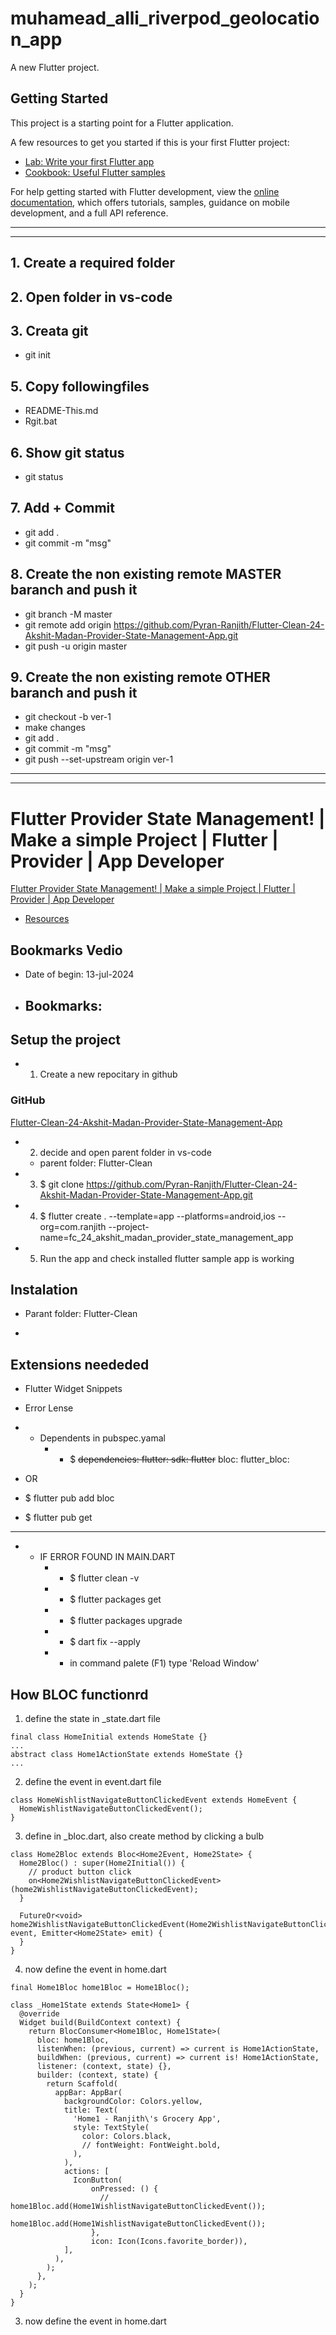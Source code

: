 # muhamead_alli_riverpod_geolocation_app

A new Flutter project.

## Getting Started

This project is a starting point for a Flutter application.

A few resources to get you started if this is your first Flutter project:

- [Lab: Write your first Flutter app](https://docs.flutter.dev/get-started/codelab)
- [Cookbook: Useful Flutter samples](https://docs.flutter.dev/cookbook)

For help getting started with Flutter development, view the
[online documentation](https://docs.flutter.dev/), which offers tutorials,
samples, guidance on mobile development, and a full API reference.
______________________________________________________
______________________________________________________
## 1. Create a required folder
## 2. Open folder in vs-code
## 3. Creata git
- git init
## 5. Copy followingfiles
- README-This.md
- Rgit.bat
## 6. Show git status
- git status
## 7. Add + Commit
- git add .
- git commit -m "msg"
## 8. Create the non existing remote MASTER baranch and push it
- git branch -M master
- git remote add origin https://github.com/Pyran-Ranjith/Flutter-Clean-24-Akshit-Madan-Provider-State-Management-App.git
- git push -u origin master
## 9. Create the non existing remote OTHER baranch and push it
- git checkout -b ver-1
- make changes
- git add .
- git commit -m "msg"
- git push --set-upstream origin ver-1

______________________________________________________
______________________________________________________
# Flutter Provider State Management! | Make a simple Project | Flutter | Provider | App Developer
[Flutter Provider State Management! | Make a simple Project | Flutter | Provider | App Developer](https://youtu.be/ABfwe8nUi-s?t=600)

- [Resources]()

## Bookmarks Vedio
- Date of begin: 13-jul-2024
- Bookmarks: 
  -  
  
## Setup the project
- 1. Create a new repocitary in github
### GitHub
[Flutter-Clean-24-Akshit-Madan-Provider-State-Management-App](https://github.com/Pyran-Ranjith/Flutter-Clean-24-Akshit-Madan-Provider-State-Management-App.git)
- 2. decide and open parent folder in vs-code
    - parent folder: Flutter-Clean
- 3. $ git clone https://github.com/Pyran-Ranjith/Flutter-Clean-24-Akshit-Madan-Provider-State-Management-App.git
- 4. $ flutter create . --template=app --platforms=android,ios --org=com.ranjith --project-name=fc_24_akshit_madan_provider_state_management_app

- 5. Run the app and check installed flutter sample app is working

## Instalation
- Parant folder: Flutter-Clean

- 
## Extensions neededed
- Flutter Widget Snippets
- Error Lense

- * Dependents in pubspec.yamal
    <!-- - * $ flutter pub add fpdart
    - * $ flutter pub add supabase_flutter -->
    - * $ ~~dependencies:
  flutter:
    sdk: flutter~~
  bloc:
  flutter_bloc: 
- OR
- $ flutter pub add bloc
- $ flutter pub get

__________________________________________________________
- * IF ERROR FOUND IN MAIN.DART
    - * $ flutter clean -v
    - * $ flutter packages get
    - * $ flutter packages upgrade
    - * $ dart fix --apply
    - * in command palete (F1) type 'Reload Window'

## How BLOC functionrd
1. define the state in _state.dart file
````
final class HomeInitial extends HomeState {}
...
abstract class Home1ActionState extends HomeState {}
...
````

2. define the event in event.dart file
````
class HomeWishlistNavigateButtonClickedEvent extends HomeEvent {
  HomeWishlistNavigateButtonClickedEvent();
}
````

3. define in _bloc.dart, also create method by clicking a bulb
````
class Home2Bloc extends Bloc<Home2Event, Home2State> {
  Home2Bloc() : super(Home2Initial()) {
    // product button click
    on<Home2WishlistNavigateButtonClickedEvent>(home2WishlistNavigateButtonClickedEvent);
  }

  FutureOr<void> home2WishlistNavigateButtonClickedEvent(Home2WishlistNavigateButtonClickedEvent event, Emitter<Home2State> emit) {
  }
}
````

4. now define the event in home.dart
````
final Home1Bloc home1Bloc = Home1Bloc();

class _Home1State extends State<Home1> {
  @override
  Widget build(BuildContext context) {
    return BlocConsumer<Home1Bloc, Home1State>(
      bloc: home1Bloc,
      listenWhen: (previous, current) => current is Home1ActionState,
      buildWhen: (previous, current) => current is! Home1ActionState,
      listener: (context, state) {},
      builder: (context, state) {
        return Scaffold(
          appBar: AppBar(
            backgroundColor: Colors.yellow,
            title: Text(
              'Home1 - Ranjith\'s Grocery App',
              style: TextStyle(
                color: Colors.black,
                // fontWeight: FontWeight.bold,
              ),
            ),
            actions: [
              IconButton(
                  onPressed: () {
                    // home1Bloc.add(Home1WishlistNavigateButtonClickedEvent());
                    home1Bloc.add(Home1WishlistNavigateButtonClickedEvent());
                  },
                  icon: Icon(Icons.favorite_border)),
            ],
          ),
        );
      },
    );
  }
}
````

3. now define the event in home.dart 
